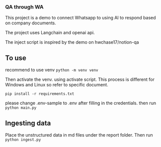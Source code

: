 ### QA through WA

This project is a demo to connect Whatsapp to using AI to respond based on company documents.

The project uses Langchain and openai api.

The inject script is inspired by the demo on hwchase17/notion-qa

## To use
recommend to use venv
```python -m venv venv```

Then activate the venv. using activate script. This process is different for Windows and Linux so refer to specific document.

```pip install -r requirements.txt```

please change .env-sample to .env after filling in the credentials.
then run 
```python main.py```

## Ingesting data
Place the unstructured data in md files under the report folder. Then run
```python ingest.py```